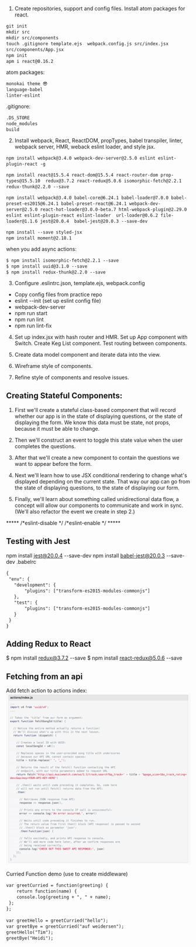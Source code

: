 1. Create repositories, support and config files. Install atom packages for react.

```
git init
mkdir src
mkdir src/components
touch .gitignore template.ejs  webpack.config.js src/index.jsx src/components/App.jsx
npm init
apm i react@0.16.2
```
atom packages:
```
monokai theme 😎
language-babel
linter-eslint
```

.gitignore:
```
.DS_STORE
node_modules
build
```
2. Install webpack, React, ReactDOM, propTypes, babel transpiler, linter, webpack server, HMR, weback eslint loader, and style jsx.
```
npm install webpack@3.4.0 webpack-dev-server@2.5.0 eslint eslint-plugin-react -g   
```
```
npm install react@15.5.4 react-dom@15.5.4 react-router-dom prop-types@15.5.10  redux@3.7.2 react-redux@5.0.6 isomorphic-fetch@2.2.1 redux-thunk@2.2.0 --save
```
```
npm install webpack@3.4.0 babel-core@6.24.1 babel-loader@7.0.0 babel-preset-es2015@6.24.1 babel-preset-react@6.24.1 webpack-dev-server@2.5.0 react-hot-loader@3.0.0-beta.7 html-webpack-plugin@2.29.0 eslint eslint-plugin-react eslint-loader  url-loader@0.6.2 file-loader@1.1.6 jest@20.0.4  babel-jest@20.0.3 --save-dev

```
```
npm install --save styled-jsx
npm install moment@2.18.1

```
when you add async actions:
```
$ npm install isomorphic-fetch@2.2.1 --save
$ npm install uuid@3.1.0 --save
$ npm install redux-thunk@2.2.0 --save
```

3. Configure .eslintrc.json, template.ejs, webpack.config
 * Copy config files from practice repo
 * eslint --init (set up eslint config file)
 * webpack-dev-server
 * npm run start
 * npm run lint
 * npm run lint-fix

4. Set up index.jsx with hash router and HMR. Set up App component with Switch. Create Keg List component. Test routing between components.

5. Create data model component and iterate data into the view.

6. Wireframe style of components.

7. Refine style of components and resolve issues.

## Creating Stateful Components:

1. First we'll create a stateful class-based component that will record whether our app is in the state of displaying questions, or the state of displaying the form. We know this data must be state, not props, because it must be able to change.

2. Then we'll construct an event to toggle this state value when the user completes the questions.

3. After that we'll create a new component to contain the questions we want to appear before the form.

4. Next we'll learn how to use JSX conditional rendering to change what's displayed depending on the current state. That way our app can go from the state of displaying questions, to the state of displaying our form.

5. Finally, we'll learn about something called unidirectional data flow, a concept will allow our components to communicate and work in sync. (We'll also refactor the event we create in step 2.)

***** /*eslint-disable */    /*eslint-enable */   *****

## Testing with Jest
npm install jest@20.0.4 --save-dev
 npm install babel-jest@20.0.3 --save-dev
.babelrc
 ```
 {
  "env": {
    "development": {
        "plugins": ["transform-es2015-modules-commonjs"]
    },
    "test": {
        "plugins": ["transform-es2015-modules-commonjs"]
    }
  }
}
 ```
## Adding Redux to React

$ npm install redux@3.7.2 --save
$ npm install react-redux@5.0.6 --save

## Fetching from an api
Add fetch action to actions index:
![alt text](src/assets/images/fetch_action.png)


Curried Function demo (use to create middleware)
```
var greetCurried = function(greeting) {
	return function(name) {
	console.log(greeting + ", " + name);
 };
};

var greetHello = greetCurried("hello");
var greetBye = greetCurried("auf weidersen");
greetHello("Tim");
greetBye("Heidi");
```

